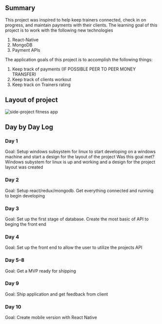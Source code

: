 ## Summary
This project was inspired to help keep trainers connected, check in on progress, and maintain payments with their clients.
The learning goal of this project is to work with the following new technologies
1. React-Native
2. MongoDB
3. Payment APIs

The application goals of this project is to accomplish the following things:
1. Keep track of payments (IF POSSIBLE PEER TO PEER MONEY TRANSFER)
2. Keep track of clients workout
3. Keep track on Trainers rating

## Layout of project
![side-project fitness app](https://user-images.githubusercontent.com/40606399/108409886-bd7d5a80-71f4-11eb-9607-87e33079dd68.png)


## Day by Day Log
### Day 1
Goal: Setup windows subsystem for linux to start developing on a windows machine and start a design for the layout of the project
Was this goal met? Windows subystem for linux is up and working and a design for the project layout was created

### Day 2
Goal: Setup react/redux/mongodb. Get everything connected and running to begin developing

### Day 3
Goal: Set up the first stage of database. Create the most basic of API to beging the front end


### Day 4
Goal: Set up the front end to allow the user to utilize the projects API


### Day 5-8
Goal: Get a MVP ready for shipping

### Day 9
Goal: Ship application and get feedback from client

### Day 10
Goal: Create mobile version  with React Native
